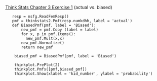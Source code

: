 [Think Stats Chapter 3 Exercise 1](http://greenteapress.com/thinkstats2/html/thinkstats2004.html#toc31) (actual vs. biased)

>> 
       
       
       resp = nsfg.ReadFemResp()
       pmf = thinkstats2.Pmf(resp.numkdhh, label = 'actual')
       def BiasedPmf(pmf, label = 'Biased'):
           new_pmf = pmf.Copy (label = label)
           for x, p in pmf.Items():
             new_pmf.Mult(x,x)
           new_pmf.Normalize()
           return new_pmf

        biased_pmf = BiasedPmf(pmf, label = 'Biased')

        thinkplot.PrePlot(2)
        thinkplot.Pmfs([pmf,biased_pmf])
        thinkplot.Show(xlabel = 'kid_number', ylabel = 'probability')
